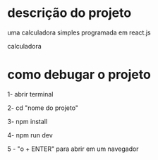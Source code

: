 # descrição do projeto 

uma calculadora simples programada em react.js

calculadora





# como debugar o projeto

1- abrir terminal

2- cd "nome do projeto"

3- npm install

4- npm run dev

5 - "o + ENTER" para abrir em um navegador
